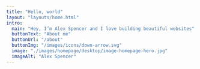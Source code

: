 ```yaml
---
title: "Hello, world"
layout: "layouts/home.html"
intro:
  main: "Hey, I’m Alex Spencer and I love building beautiful websites"
  buttonText: "About me"
  buttonUrl: "/about"
  buttonImg: "/images/icons/down-arrow.svg"
  image: "./images/homepage/desktop/image-homepage-hero.jpg"
  imageAlt: "Alex Spencer"
---
```

